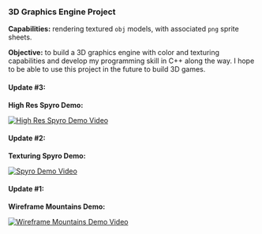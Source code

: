 ### 3D Graphics Engine Project

**Capabilities:** rendering textured `obj` models, with associated `png` sprite sheets.

**Objective:** to build a 3D graphics engine with color and texturing capabilities and develop my programming
skill in C++ along the way. I hope to be able to use this project in the future to build 3D games.


#### Update #3:
**High Res Spyro Demo:**

[![High Res Spyro Demo Video](https://img.youtube.com/vi/m4otGfeNAJA/0.jpg)](https://www.youtube.com/watch?v=m4otGfeNAJA)


#### Update #2:
**Texturing Spyro Demo:**

[![Spyro Demo Video](https://img.youtube.com/vi/AN03KsmAWbo/0.jpg)](https://www.youtube.com/watch?v=AN03KsmAWbo)

#### Update #1:
**Wireframe Mountains Demo:**

[![Wireframe Mountains Demo Video](https://img.youtube.com/vi/8yGlR1ZSTGo/0.jpg)](https://www.youtube.com/watch?v=8yGlR1ZSTGo)

